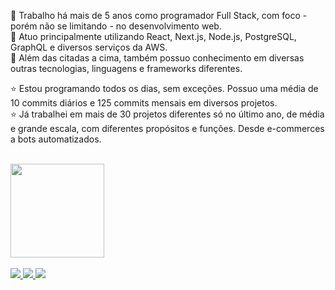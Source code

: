

💼 Trabalho há mais de 5 anos como programador Full Stack, com foco - porém não se limitando - no desenvolvimento web.<br/>
📙 Atuo principalmente utilizando React, Next.js, Node.js, PostgreSQL, GraphQL e diversos serviços da AWS.<br/>
📕 Além das citadas a cima, também possuo conhecimento em diversas outras tecnologias, linguagens e frameworks diferentes.<br/>

⭐ Estou programando todos os dias, sem exceções. Possuo uma média de 10 commits diários e 125 commits mensais em diversos projetos.<br/>
⭐ Já trabalhei em mais de 30 projetos diferentes só no último ano, de média e grande escala, com diferentes propósitos e funções. Desde e-commerces a bots automatizados.<br/><br/>
 
<div align="left">
  <a href="https://github.com/dwmartins">
  <img height="150px" src="https://github-readme-stats.vercel.app/api?username=conradosu&show_icons=true&theme=dark&include_all_commits=true&count_private=true"/>
</div>

<br/>
<div> 
  <a href="https://www.instagram.com/conradousu" target="_blank">
   <img src="https://img.shields.io/badge/-Instagram-%23E4405F?style=for-the-badge&logo=instagram&logoColor=white" target="_blank">
  </a>
  <a href = "mailto:conrado_victor@outlook.com.br">
   <img src="https://img.shields.io/badge/-Email-%23333?style=for-the-badge&logo=microsoft&logoColor=white" target="_blank">
  </a>
  <a href="https://www.linkedin.com/in/victor-conrado-3894b0149/" target="_blank">
   <img src="https://img.shields.io/badge/-LinkedIn-%230077B5?style=for-the-badge&logo=linkedin&logoColor=white" target="_blank">
  </a>
</div>
